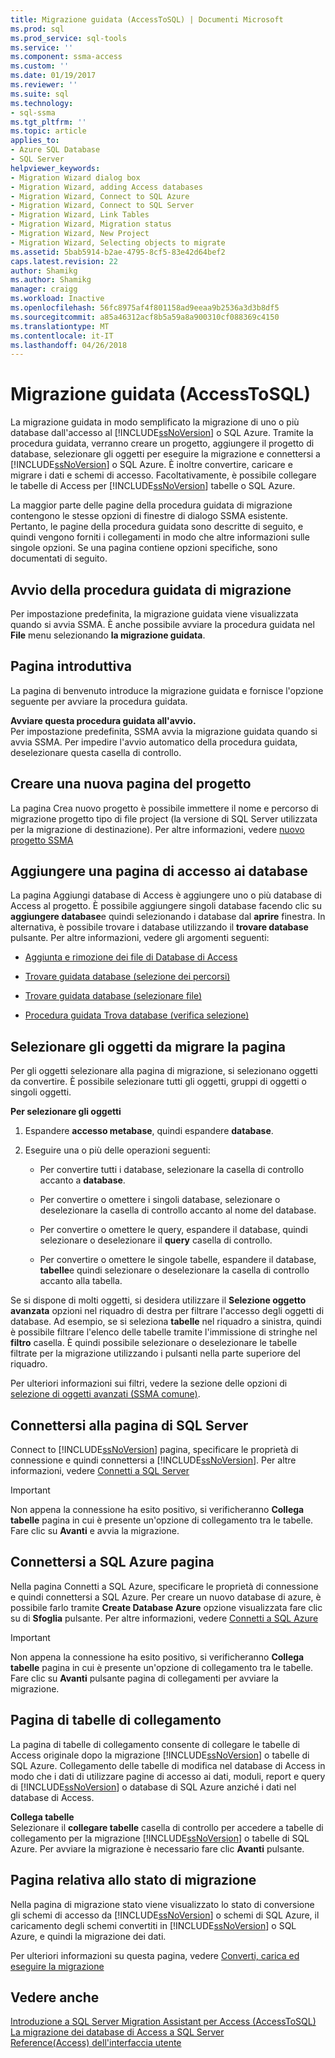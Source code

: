 ```yaml
---
title: Migrazione guidata (AccessToSQL) | Documenti Microsoft
ms.prod: sql
ms.prod_service: sql-tools
ms.service: ''
ms.component: ssma-access
ms.custom: ''
ms.date: 01/19/2017
ms.reviewer: ''
ms.suite: sql
ms.technology:
- sql-ssma
ms.tgt_pltfrm: ''
ms.topic: article
applies_to:
- Azure SQL Database
- SQL Server
helpviewer_keywords:
- Migration Wizard dialog box
- Migration Wizard, adding Access databases
- Migration Wizard, Connect to SQL Azure
- Migration Wizard, Connect to SQL Server
- Migration Wizard, Link Tables
- Migration Wizard, Migration status
- Migration Wizard, New Project
- Migration Wizard, Selecting objects to migrate
ms.assetid: 5bab5914-b2ae-4795-8cf5-83e42d64bef2
caps.latest.revision: 22
author: Shamikg
ms.author: Shamikg
manager: craigg
ms.workload: Inactive
ms.openlocfilehash: 56fc8975af4f801158ad9eeaa9b2536a3d3b8df5
ms.sourcegitcommit: a85a46312acf8b5a59a8a900310cf088369c4150
ms.translationtype: MT
ms.contentlocale: it-IT
ms.lasthandoff: 04/26/2018
---
```

# <a name="migration-wizard-accesstosql"></a>Migrazione guidata (AccessToSQL)
La migrazione guidata in modo semplificato la migrazione di uno o più database dall'accesso al [!INCLUDE[ssNoVersion](../../includes/ssnoversion_md.md)] o SQL Azure. Tramite la procedura guidata, verranno creare un progetto, aggiungere il progetto di database, selezionare gli oggetti per eseguire la migrazione e connettersi a [!INCLUDE[ssNoVersion](../../includes/ssnoversion_md.md)] o SQL Azure. È inoltre convertire, caricare e migrare i dati e schemi di accesso. Facoltativamente, è possibile collegare le tabelle di Access per [!INCLUDE[ssNoVersion](../../includes/ssnoversion_md.md)] tabelle o SQL Azure.  
  
La maggior parte delle pagine della procedura guidata di migrazione contengono le stesse opzioni di finestre di dialogo SSMA esistente. Pertanto, le pagine della procedura guidata sono descritte di seguito, e quindi vengono forniti i collegamenti in modo che altre informazioni sulle singole opzioni. Se una pagina contiene opzioni specifiche, sono documentati di seguito.  
  
## <a name="starting-the-migration-wizard"></a>Avvio della procedura guidata di migrazione  
Per impostazione predefinita, la migrazione guidata viene visualizzata quando si avvia SSMA. È anche possibile avviare la procedura guidata nel **File** menu selezionando **la migrazione guidata**.  
  
## <a name="welcome-page"></a>Pagina introduttiva  
La pagina di benvenuto introduce la migrazione guidata e fornisce l'opzione seguente per avviare la procedura guidata.  
  
**Avviare questa procedura guidata all'avvio.**  
Per impostazione predefinita, SSMA avvia la migrazione guidata quando si avvia SSMA. Per impedire l'avvio automatico della procedura guidata, deselezionare questa casella di controllo.  
  
## <a name="create-new-project-page"></a>Creare una nuova pagina del progetto  
La pagina Crea nuovo progetto è possibile immettere il nome e percorso di migrazione progetto tipo di file project (la versione di SQL Server utilizzata per la migrazione di destinazione). Per altre informazioni, vedere [nuovo progetto SSMA](http://msdn.microsoft.com/en-us/ca294f6d-eeb5-42ca-9306-156281a3f0f3)  
  
## <a name="add-access-databases-page"></a>Aggiungere una pagina di accesso ai database  
La pagina Aggiungi database di Access è aggiungere uno o più database di Access al progetto. È possibile aggiungere singoli database facendo clic su **aggiungere database**e quindi selezionando i database dal **aprire** finestra. In alternativa, è possibile trovare i database utilizzando il **trovare database** pulsante. Per altre informazioni, vedere gli argomenti seguenti:  
  
-   [Aggiunta e rimozione dei file di Database di Access](http://msdn.microsoft.com/en-us/e944c740-4c8a-4bc1-b0ed-be57bc06dced)  
  
-   [Trovare guidata database (selezione dei percorsi)](http://msdn.microsoft.com/en-us/00b2d32a-998b-47a7-b25c-589b5bd6777a)  
  
-   [Trovare guidata database (selezionare file)](http://msdn.microsoft.com/en-us/2f574a34-4bab-40a4-89a8-ad4907ffc3fd)  
  
-   [Procedura guidata Trova database (verifica selezione)](http://msdn.microsoft.com/en-us/62e20e03-50cc-4ac8-8072-524d194d2ec3)  
  
## <a name="select-objects-to-migrate-page"></a>Selezionare gli oggetti da migrare la pagina  
Per gli oggetti selezionare alla pagina di migrazione, si selezionano oggetti da convertire. È possibile selezionare tutti gli oggetti, gruppi di oggetti o singoli oggetti.  
  
**Per selezionare gli oggetti**  
  
1.  Espandere **accesso metabase**, quindi espandere **database**.  
  
2.  Eseguire una o più delle operazioni seguenti:  
  
    -   Per convertire tutti i database, selezionare la casella di controllo accanto a **database**.  
  
    -   Per convertire o omettere i singoli database, selezionare o deselezionare la casella di controllo accanto al nome del database.  
  
    -   Per convertire o omettere le query, espandere il database, quindi selezionare o deselezionare il **query** casella di controllo.  
  
    -   Per convertire o omettere le singole tabelle, espandere il database, **tabelle**e quindi selezionare o deselezionare la casella di controllo accanto alla tabella.  
  
Se si dispone di molti oggetti, si desidera utilizzare il **Selezione oggetto avanzata** opzioni nel riquadro di destra per filtrare l'accesso degli oggetti di database. Ad esempio, se si seleziona **tabelle** nel riquadro a sinistra, quindi è possibile filtrare l'elenco delle tabelle tramite l'immissione di stringhe nel **filtro** casella. È quindi possibile selezionare o deselezionare le tabelle filtrate per la migrazione utilizzando i pulsanti nella parte superiore del riquadro.  
  
Per ulteriori informazioni sui filtri, vedere la sezione delle opzioni di [selezione di oggetti avanzati (SSMA comune)](http://msdn.microsoft.com/en-us/f53b0c79-5473-410a-a0dc-d8f544f7a63c).  
  
## <a name="connect-to-sql-server-page"></a>Connettersi alla pagina di SQL Server  
Connect to [!INCLUDE[ssNoVersion](../../includes/ssnoversion_md.md)] pagina, specificare le proprietà di connessione e quindi connettersi a [!INCLUDE[ssNoVersion](../../includes/ssnoversion_md.md)]. Per altre informazioni, vedere [Connetti a SQL Server](http://msdn.microsoft.com/en-us/00e0432e-ec26-4ab4-af64-c9ca760e3541)  
  
> [!IMPORTANT]  
> Non appena la connessione ha esito positivo, si verificheranno **Collega tabelle** pagina in cui è presente un'opzione di collegamento tra le tabelle. Fare clic su **Avanti** e avvia la migrazione.  
  
## <a name="connect-to-sql-azure-page"></a>Connettersi a SQL Azure pagina  
Nella pagina Connetti a SQL Azure, specificare le proprietà di connessione e quindi connettersi a SQL Azure. Per creare un nuovo database di azure, è possibile farlo tramite **Create Database Azure** opzione visualizzata fare clic su di **Sfoglia** pulsante. Per altre informazioni, vedere [Connetti a SQL Azure](http://msdn.microsoft.com/en-us/bf44b236-d9be-41ae-a5fd-bd73038e505f)  
  
> [!IMPORTANT]  
> Non appena la connessione ha esito positivo, si verificheranno **Collega tabelle** pagina in cui è presente un'opzione di collegamento tra le tabelle. Fare clic su **Avanti** pulsante pagina di collegamenti per avviare la migrazione.  
  
## <a name="link-tables-page"></a>Pagina di tabelle di collegamento  
La pagina di tabelle di collegamento consente di collegare le tabelle di Access originale dopo la migrazione [!INCLUDE[ssNoVersion](../../includes/ssnoversion_md.md)] o tabelle di SQL Azure. Collegamento delle tabelle di modifica nel database di Access in modo che i dati di utilizzare pagine di accesso ai dati, moduli, report e query di [!INCLUDE[ssNoVersion](../../includes/ssnoversion_md.md)] o database di SQL Azure anziché i dati nel database di Access.  
  
**Collega tabelle**  
Selezionare il **collegare tabelle** casella di controllo per accedere a tabelle di collegamento per la migrazione [!INCLUDE[ssNoVersion](../../includes/ssnoversion_md.md)] o tabelle di SQL Azure. Per avviare la migrazione è necessario fare clic **Avanti** pulsante.  
  
## <a name="migration-status-page"></a>Pagina relativa allo stato di migrazione  
Nella pagina di migrazione stato viene visualizzato lo stato di conversione gli schemi di accesso da [!INCLUDE[ssNoVersion](../../includes/ssnoversion_md.md)] o schemi di SQL Azure, il caricamento degli schemi convertiti in [!INCLUDE[ssNoVersion](../../includes/ssnoversion_md.md)] o SQL Azure, e quindi la migrazione dei dati.  
  
Per ulteriori informazioni su questa pagina, vedere [Converti, carica ed eseguire la migrazione](http://msdn.microsoft.com/en-us/4ec83e96-88a5-4b7b-8d5a-f3429d9a936b)  
  
## <a name="see-also"></a>Vedere anche  
[Introduzione a SQL Server Migration Assistant per Access &#40;AccessToSQL&#41;](../../ssma/access/getting-started-with-sql-server-migration-assistant-for-access-accesstosql.md)  
[La migrazione dei database di Access a SQL Server](http://msdn.microsoft.com/en-us/76a3abcf-2998-4712-9490-fe8d872c89ca)  
[Reference(Access) dell'interfaccia utente](http://msdn.microsoft.com/en-us/af24c303-4a41-449b-9c86-d6558a97e839)  
  
